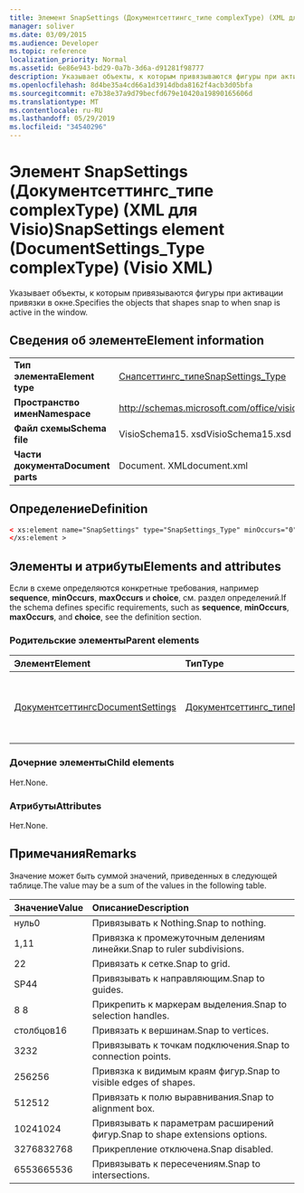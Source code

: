 ```yaml
---
title: Элемент SnapSettings (Документсеттингс_типе complexType) (XML для Visio)
manager: soliver
ms.date: 03/09/2015
ms.audience: Developer
ms.topic: reference
localization_priority: Normal
ms.assetid: 6e86e943-bd29-0a7b-3d6a-d91281f98777
description: Указывает объекты, к которым привязываются фигуры при активации привязки в окне.
ms.openlocfilehash: 8d4be35a4cd66a1d3914dbda8162f4acb3d05bfa
ms.sourcegitcommit: e7b38e37a9d79becfd679e10420a19890165606d
ms.translationtype: MT
ms.contentlocale: ru-RU
ms.lasthandoff: 05/29/2019
ms.locfileid: "34540296"
---
```

# <a name="snapsettings-element-documentsettingstype-complextype-visio-xml"></a><span data-ttu-id="578bd-103">Элемент SnapSettings (Документсеттингс_типе complexType) (XML для Visio)</span><span class="sxs-lookup"><span data-stu-id="578bd-103">SnapSettings element (DocumentSettings_Type complexType) (Visio XML)</span></span>

<span data-ttu-id="578bd-104">Указывает объекты, к которым привязываются фигуры при активации привязки в окне.</span><span class="sxs-lookup"><span data-stu-id="578bd-104">Specifies the objects that shapes snap to when snap is active in the window.</span></span>
  
## <a name="element-information"></a><span data-ttu-id="578bd-105">Сведения об элементе</span><span class="sxs-lookup"><span data-stu-id="578bd-105">Element information</span></span>

|||
|:-----|:-----|
|<span data-ttu-id="578bd-106">**Тип элемента**</span><span class="sxs-lookup"><span data-stu-id="578bd-106">**Element type**</span></span> <br/> |[<span data-ttu-id="578bd-107">Снапсеттингс_типе</span><span class="sxs-lookup"><span data-stu-id="578bd-107">SnapSettings_Type</span></span>](snapsettings_type-complextypevisio-xml.md) <br/> |
|<span data-ttu-id="578bd-108">**Пространство имен**</span><span class="sxs-lookup"><span data-stu-id="578bd-108">**Namespace**</span></span> <br/> |http://schemas.microsoft.com/office/visio/2012/main  <br/> |
|<span data-ttu-id="578bd-109">**Файл схемы**</span><span class="sxs-lookup"><span data-stu-id="578bd-109">**Schema file**</span></span> <br/> |<span data-ttu-id="578bd-110">VisioSchema15. xsd</span><span class="sxs-lookup"><span data-stu-id="578bd-110">VisioSchema15.xsd</span></span>  <br/> |
|<span data-ttu-id="578bd-111">**Части документа**</span><span class="sxs-lookup"><span data-stu-id="578bd-111">**Document parts**</span></span> <br/> |<span data-ttu-id="578bd-112">Document. XML</span><span class="sxs-lookup"><span data-stu-id="578bd-112">document.xml</span></span>  <br/> |
   
## <a name="definition"></a><span data-ttu-id="578bd-113">Определение</span><span class="sxs-lookup"><span data-stu-id="578bd-113">Definition</span></span>

```XML
< xs:element name="SnapSettings" type="SnapSettings_Type" minOccurs="0" maxOccurs="1" >
</xs:element >
```

## <a name="elements-and-attributes"></a><span data-ttu-id="578bd-114">Элементы и атрибуты</span><span class="sxs-lookup"><span data-stu-id="578bd-114">Elements and attributes</span></span>

<span data-ttu-id="578bd-115">Если в схеме определяются конкретные требования, например **sequence**, **minOccurs**, **maxOccurs** и **choice**, см. раздел определений.</span><span class="sxs-lookup"><span data-stu-id="578bd-115">If the schema defines specific requirements, such as **sequence**, **minOccurs**, **maxOccurs**, and **choice**, see the definition section.</span></span> 
  
### <a name="parent-elements"></a><span data-ttu-id="578bd-116">Родительские элементы</span><span class="sxs-lookup"><span data-stu-id="578bd-116">Parent elements</span></span>

|<span data-ttu-id="578bd-117">**Элемент**</span><span class="sxs-lookup"><span data-stu-id="578bd-117">**Element**</span></span>|<span data-ttu-id="578bd-118">**Тип**</span><span class="sxs-lookup"><span data-stu-id="578bd-118">**Type**</span></span>|<span data-ttu-id="578bd-119">**Описание**</span><span class="sxs-lookup"><span data-stu-id="578bd-119">**Description**</span></span>|
|:-----|:-----|:-----|
|[<span data-ttu-id="578bd-120">Документсеттингс</span><span class="sxs-lookup"><span data-stu-id="578bd-120">DocumentSettings</span></span>](documentsettings-element-visiodocument_type-complextypevisio-xml.md) <br/> |[<span data-ttu-id="578bd-121">Документсеттингс_типе</span><span class="sxs-lookup"><span data-stu-id="578bd-121">DocumentSettings_Type</span></span>](documentsettings_type-complextypevisio-xml.md) <br/> |<span data-ttu-id="578bd-122">Содержит элементы, определяющие параметры документа.</span><span class="sxs-lookup"><span data-stu-id="578bd-122">Contains elements that specify document settings.</span></span>  <br/> |
   
### <a name="child-elements"></a><span data-ttu-id="578bd-123">Дочерние элементы</span><span class="sxs-lookup"><span data-stu-id="578bd-123">Child elements</span></span>

<span data-ttu-id="578bd-124">Нет.</span><span class="sxs-lookup"><span data-stu-id="578bd-124">None.</span></span>
  
### <a name="attributes"></a><span data-ttu-id="578bd-125">Атрибуты</span><span class="sxs-lookup"><span data-stu-id="578bd-125">Attributes</span></span>

<span data-ttu-id="578bd-126">Нет.</span><span class="sxs-lookup"><span data-stu-id="578bd-126">None.</span></span>
  
## <a name="remarks"></a><span data-ttu-id="578bd-127">Примечания</span><span class="sxs-lookup"><span data-stu-id="578bd-127">Remarks</span></span>

<span data-ttu-id="578bd-128">Значение может быть суммой значений, приведенных в следующей таблице.</span><span class="sxs-lookup"><span data-stu-id="578bd-128">The value may be a sum of the values in the following table.</span></span>
  
|<span data-ttu-id="578bd-129">**Значение**</span><span class="sxs-lookup"><span data-stu-id="578bd-129">**Value**</span></span>|<span data-ttu-id="578bd-130">**Описание**</span><span class="sxs-lookup"><span data-stu-id="578bd-130">**Description**</span></span>|
|:-----|:-----|
|<span data-ttu-id="578bd-131">нуль</span><span class="sxs-lookup"><span data-stu-id="578bd-131">0</span></span>  <br/> |<span data-ttu-id="578bd-132">Привязывать к Nothing.</span><span class="sxs-lookup"><span data-stu-id="578bd-132">Snap to nothing.</span></span>  <br/> |
|<span data-ttu-id="578bd-133">1,1</span><span class="sxs-lookup"><span data-stu-id="578bd-133">1</span></span>  <br/> |<span data-ttu-id="578bd-134">Привязка к промежуточным делениям линейки.</span><span class="sxs-lookup"><span data-stu-id="578bd-134">Snap to ruler subdivisions.</span></span>  <br/> |
|<span data-ttu-id="578bd-135">2</span><span class="sxs-lookup"><span data-stu-id="578bd-135">2</span></span>  <br/> |<span data-ttu-id="578bd-136">Привязать к сетке.</span><span class="sxs-lookup"><span data-stu-id="578bd-136">Snap to grid.</span></span>  <br/> |
|<span data-ttu-id="578bd-137">SP4</span><span class="sxs-lookup"><span data-stu-id="578bd-137">4</span></span>  <br/> |<span data-ttu-id="578bd-138">Привязывать к направляющим.</span><span class="sxs-lookup"><span data-stu-id="578bd-138">Snap to guides.</span></span>  <br/> |
|<span data-ttu-id="578bd-139">8 </span><span class="sxs-lookup"><span data-stu-id="578bd-139">8</span></span>  <br/> |<span data-ttu-id="578bd-140">Прикрепить к маркерам выделения.</span><span class="sxs-lookup"><span data-stu-id="578bd-140">Snap to selection handles.</span></span>  <br/> |
|<span data-ttu-id="578bd-141">столбцов</span><span class="sxs-lookup"><span data-stu-id="578bd-141">16</span></span>  <br/> |<span data-ttu-id="578bd-142">Привязать к вершинам.</span><span class="sxs-lookup"><span data-stu-id="578bd-142">Snap to vertices.</span></span>  <br/> |
|<span data-ttu-id="578bd-143">32</span><span class="sxs-lookup"><span data-stu-id="578bd-143">32</span></span>  <br/> |<span data-ttu-id="578bd-144">Привязывать к точкам подключения.</span><span class="sxs-lookup"><span data-stu-id="578bd-144">Snap to connection points.</span></span>  <br/> |
|<span data-ttu-id="578bd-145">256</span><span class="sxs-lookup"><span data-stu-id="578bd-145">256</span></span>  <br/> |<span data-ttu-id="578bd-146">Привязка к видимым краям фигур.</span><span class="sxs-lookup"><span data-stu-id="578bd-146">Snap to visible edges of shapes.</span></span>  <br/> |
|<span data-ttu-id="578bd-147">512</span><span class="sxs-lookup"><span data-stu-id="578bd-147">512</span></span>  <br/> |<span data-ttu-id="578bd-148">Привязать к полю выравнивания.</span><span class="sxs-lookup"><span data-stu-id="578bd-148">Snap to alignment box.</span></span>  <br/> |
|<span data-ttu-id="578bd-149">1024</span><span class="sxs-lookup"><span data-stu-id="578bd-149">1024</span></span>  <br/> |<span data-ttu-id="578bd-150">Привязывать к параметрам расширений фигур.</span><span class="sxs-lookup"><span data-stu-id="578bd-150">Snap to shape extensions options.</span></span>  <br/> |
|<span data-ttu-id="578bd-151">32768</span><span class="sxs-lookup"><span data-stu-id="578bd-151">32768</span></span>  <br/> |<span data-ttu-id="578bd-152">Прикрепление отключена.</span><span class="sxs-lookup"><span data-stu-id="578bd-152">Snap disabled.</span></span>  <br/> |
|<span data-ttu-id="578bd-153">65536</span><span class="sxs-lookup"><span data-stu-id="578bd-153">65536</span></span>  <br/> |<span data-ttu-id="578bd-154">Привязывать к пересечениям.</span><span class="sxs-lookup"><span data-stu-id="578bd-154">Snap to intersections.</span></span>  <br/> |
   


